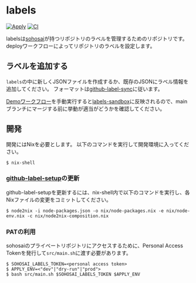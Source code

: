 # labels
[![Apply](https://github.com/sohosai/labels/actions/workflows/main.yml/badge.svg)](https://github.com/sohosai/labels/actions/workflows/main.yml)
[![CI](https://github.com/sohosai/labels/actions/workflows/ci.yml/badge.svg)](https://github.com/sohosai/labels/actions/workflows/ci.yml)

labelsは[sohosai](https://github.com/sohosai)が持つリポジトリのラベルを管理するためのリポジトリです。
deployワークフローによってリポジトリのラベルを設定します。

## ラベルを追加する
`labels`の中に新しくJSONファイルを作成するか、既存のJSONにラベル情報を追加してください。
フォーマットは[github-label-sync](https://github.com/Financial-Times/github-label-sync)に従います。

[Demoワークフロー](https://github.com/sohosai/labels/actions/workflows/demo.yml)を手動実行すると[labels-sandbox](https://github.com/sohosai/labels-sandbox)に反映されるので、mainブランチにマージする前に挙動が適当がどうかを確認してください。

## 開発
開発にはNixを必要とします。
以下のコマンドを実行して開発環境に入ってください。

```
$ nix-shell
```

### [github-label-setup](https://github.com/azu/github-label-setup)の更新
github-label-setupを更新するには、nix-shell内で以下のコマンドを実行し、各Nixファイルの変更をコミットしてください。

```
$ node2nix -i node-packages.json -o nix/node-packages.nix -e nix/node-env.nix -c nix/node2nix-composition.nix
```

### PATの利用
sohosaiのプライベートリポジトリにアクセスするために、Personal Access Tokenを発行して`src/main.sh`に渡す必要があります。

```
$ SOHOSAI_LABELS_TOKEN=<personal access token>
$ APPLY_ENV=<"dev"|"dry-run"|"prod">
$ bash src/main.sh $SOHOSAI_LABELS_TOKEN $APPLY_ENV
```
